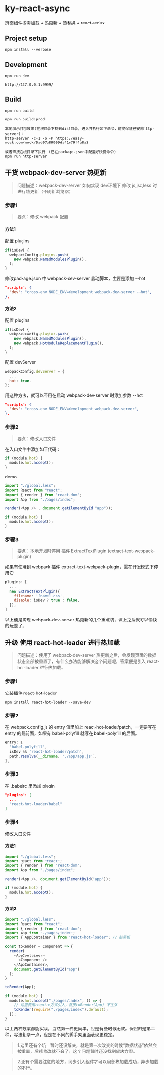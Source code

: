 # ky-react-async

页面组件按需加载 + 热更新 + 热替换 + react-redux

## Project setup
```
npm install --verbose
```

## Development
```
npm run dev

http://127.0.0.1:9999/
```

## Build
```
npm run build

npm run build:prod

本地演示打包效果(在根目录下找到dist目录，进入并执行如下命令，前提保证已安装http-server)：
http-server -c-1 -o -P https://easy-mock.com/mock/5ad07a89909da41e79f4a8a3

或者直接在根目录下执行：(已在package.json中配置好快捷命令)
npm run http-server
```

## 干货 webpack-dev-server 热更新

> 问题描述：webpack-dev-server 如何实现 dev环境下 修改 js,jsx,less 时进行热更新（不刷新浏览器）

### 步骤1

> 要点：修改 webpack 配置

#### 方法1

配置 plugins

```js
if(isDev) {
  webpackConfig.plugins.push(
    new webpack.NamedModulesPlugin(),
  );
}
```

修改package.json 中 webpack-dev-server 启动脚本，主要是添加 --hot

```json
"scripts": {
  "dev": "cross-env NODE_ENV=development webpack-dev-server --hot",
},
```

#### 方法2

配置 plugins

```js
if(isDev) {
  webpackConfig.plugins.push(
    new webpack.NamedModulesPlugin(),
    new webpack.HotModuleReplacementPlugin(),
  );
}
```

配置 devServer

```js
webpackConfig.devServer = {
  ...
  hot: true,
};
```

用这种方法，就可以不用在启动 webpack-dev-server 时添加参数 --hot

```json
"scripts": {
  "dev": "cross-env NODE_ENV=development webpack-dev-server",
},
```

### 步骤2

> 要点：修改入口文件

在入口文件中添加如下代码：

```js
if (module.hot) {
  module.hot.accept();
}
```

demo

```js
import "./global.less";
import React from "react";
import { render } from "react-dom";
import App from "./pages/index";

render(<App /> , document.getElementById("app"));

if (module.hot) {
  module.hot.accept();
}
```

### 步骤3

> 要点：本地开发时停用 插件 ExtractTextPlugin (extract-text-webpack-plugin)

如果有使用到 webpack 插件 extract-text-webpack-plugin，需在开发模式下停用它

```js
plugins: [
  ...
  new ExtractTextPlugin({
    filename: '[name].css',
    disable: isDev ? true : false,
  }),
]
```

以上便是实现 webpack-dev-server 热更新的几个重点坑，填上之后就可以愉快的玩耍了。


## 升级 使用 react-hot-loader 进行热加载

> 问题描述：使用了 webpack-dev-server 热更新之后，会发现页面的数据状态全部被重置了，有什么办法能够解决这个问题呢。答案便是引入 react-hot-loader 进行热加载。

### 步骤1

安装插件 react-hot-loader

```
npm install react-hot-loader --save-dev
```

### 步骤2

在 webpack.config.js 的 entry 值里加上 react-hot-loader/patch，一定要写在 entry 的最前面，如果有 babel-polyfill 就写在 babel-polyfill 的后面。

```js
entry: [
  'babel-polyfill',
  isDev && 'react-hot-loader/patch',
  path.resolve(__dirname, './app/app.js'),
],
```

### 步骤3

在 .babelrc 里添加 plugin

```json
"plugins": [
  ...
  "react-hot-loader/babel"
]
```

### 步骤4

修改入口文件

#### 方法1

```js
import "./global.less";
import React from "react";
import { render } from "react-dom";
import App from "./pages/index";

render(<App />, document.getElementById("app"));

if (module.hot) {
  module.hot.accept();
}
```

#### 方法2

```js
import "./global.less";
import React from "react";
import { render } from "react-dom";
import App from "./pages/index";
import { AppContainer } from "react-hot-loader"; // 敲黑板

const toRender = Component => {
  render(
    <AppContainer>
      <Component />
    </AppContainer>,
    document.getElementById("app")
  );
}

toRender(App);

if (module.hot) {
  module.hot.accept("./pages/index", () => {
    // 这里要用require方式引入，直接toRender(App) 不生效
    toRender(require("./pages/index").default);
  });
}
```

以上两种方案都能实现，当然第一种更简单，但是有些时候无效。保险的是第二种，写法复杂一点，但是在不同的脚手架里面表现更稳定。

> 1.这里还有个坑，暂时还没解决，就是第一次改变的时候“数据状态”依然会被重置，后续修改就不会了。这个问题暂时还没找到解决方案。

> 2.还有个需要注意的地方，同步引入组件才可以局部热加载成功，异步加载的不行。
